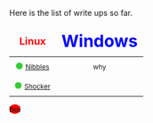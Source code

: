 

Here is the list of write ups so far.  

<style>
table {
  width: 100%;
  border: 1px #353535;
  border-collapse: collapse;
  font-size: 12px;
}
#linux {
  font-size: 18px;
}
#windows {
  font-size: 30px;
}

th, td {
  padding: 10px;
  border: 1px #353535;
  text-align: center; 
}
div.green-circle {
  display: inline-block;
  width: 12px;
  height: 12px;
  border-radius: 50%;
  background-color: #33cc33;
  margin-right: 5px;
  }
  circle{
    background: #f00;
    width: 200px;
    height: 200px;
    border-radius: 50%;
}
  
</style>

| <span id="linux" style="color: red;">Linux</span> | <span id="windows" style="color: blue;">Windows</span> |
| -------- | -------- |
| <div class="green-circle"></div>[Nibbles](nibbles.md) | why |
| <div class="green-circle"></div>[Shocker](shocker.md) |  |

<circle>boi</circle>

